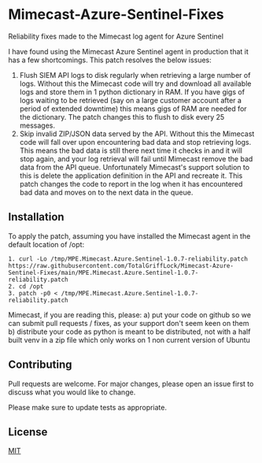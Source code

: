# Mimecast-Azure-Sentinel-Fixes
Reliability fixes made to the Mimecast log agent for Azure Sentinel

I have found using the Mimecast Azure Sentinel agent in production that it has a few shortcomings. This patch resolves the below issues:

1. Flush SIEM API logs to disk regularly when retrieving a large number of logs. Without this the Mimecast code will try and download all available logs and store them in 1 python dictionary in RAM. If you have gigs of logs waiting to be retrieved (say on a large customer account after a period of extended downtime) this means gigs of RAM are needed for the dictionary. The patch changes this to flush to disk every 25 messages.
2. Skip invalid ZIP/JSON data served by the API. Without this the Mimecast code will fall over upon encountering bad data and stop retrieving logs. This means the bad data is still there next time it checks in and it will stop again, and your log retrieval will fail until Mimecast remove the bad data from the API queue. Unfortunately Mimecast's support solution to this is delete the application definition in the API and recreate it. This patch changes the code to report in the log when it has encountered bad data and moves on to the next data in the queue.

## Installation
To apply the patch, assuming you have installed the Mimecast agent in the default location of /opt:

```
1. curl -Lo /tmp/MPE.Mimecast.Azure.Sentinel-1.0.7-reliability.patch https://raw.githubusercontent.com/TotalGriffLock/Mimecast-Azure-Sentinel-Fixes/main/MPE.Mimecast.Azure.Sentinel-1.0.7-reliability.patch 
2. cd /opt
3. patch -p0 < /tmp/MPE.Mimecast.Azure.Sentinel-1.0.7-reliability.patch
```

Mimecast, if you are reading this, please:
  a) put your code on github so we can submit pull requests / fixes, as your support don't seem keen on them
  b) distribute your code as python is meant to be distributed, not with a half built venv in a zip file which only works on 1 non current version of Ubuntu

## Contributing
Pull requests are welcome. For major changes, please open an issue first to discuss what you would like to change.

Please make sure to update tests as appropriate.

## License
[MIT](https://choosealicense.com/licenses/mit/)
